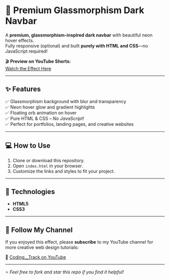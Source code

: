 # 🌌 Premium Glassmorphism Dark Navbar

A **premium, glassmorphism-inspired dark navbar** with beautiful neon hover effects.  
Fully responsive (optional) and built **purely with HTML and CSS**—no JavaScript required!

🎬 **Preview on YouTube Shorts:**  
[Watch the Effect Here](https://www.youtube.com/shorts/YOUR_SHORT_VIDEO_ID)

---

## ✨ Features

✅ Glassmorphism background with blur and transparency  
✅ Neon hover glow and gradient highlights  
✅ Floating orb animation on hover  
✅ Pure HTML & CSS – _No JavaScript!_  
✅ Perfect for portfolios, landing pages, and creative websites

---

## 💻 How to Use

1. Clone or download this repository.
2. Open `index.html` in your browser.
3. Customize the links and styles to fit your project.

---

## 🎨 Technologies

- **HTML5**
- **CSS3**

---

## 📢 Follow My Channel

If you enjoyed this effect, please **subscribe** to my YouTube channel for more creative web design tutorials:

🔗 [Coding\_\_Track on YouTube](https://www.youtube.com/@Coding__Track)

---

⭐ _Feel free to fork and star this repo if you find it helpful!_
